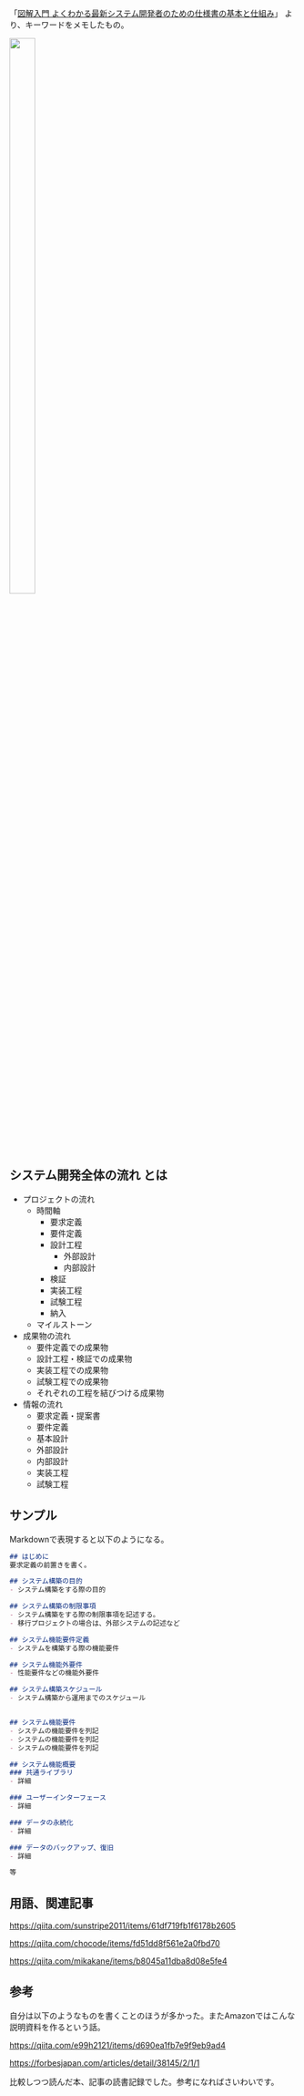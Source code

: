 「[図解入門 よくわかる最新システム開発者のための仕様書の基本と仕組み](https://www.amazon.co.jp/%E5%9B%B3%E8%A7%A3%E5%85%A5%E9%96%80-%E3%82%88%E3%81%8F%E3%82%8F%E3%81%8B%E3%82%8B%E6%9C%80%E6%96%B0%E3%82%B7%E3%82%B9%E3%83%86%E3%83%A0%E9%96%8B%E7%99%BA%E8%80%85%E3%81%AE%E3%81%9F%E3%82%81%E3%81%AE%E4%BB%95%E6%A7%98%E6%9B%B8%E3%81%AE%E5%9F%BA%E6%9C%AC%E3%81%A8%E4%BB%95%E7%B5%84%E3%81%BF-%E7%AC%AC3%E7%89%88-%E5%A2%97%E7%94%B0-%E6%99%BA%E6%98%8E/dp/4798057428)」
より、キーワードをメモしたもの。

<img src="https://images-na.ssl-images-amazon.com/images/I/515O+55vcuL._SX354_BO1,204,203,200_.jpg" height="50%" width="30%">

## システム開発全体の流れ とは

- プロジェクトの流れ
    - 時間軸
        - 要求定義
        - 要件定義
        - 設計工程
            - 外部設計
            - 内部設計
        - 検証
        - 実装工程
        - 試験工程
        - 納入
    - マイルストーン
- 成果物の流れ
    - 要件定義での成果物
    - 設計工程・検証での成果物
    - 実装工程での成果物
    - 試験工程での成果物
    - それぞれの工程を結びつける成果物
- 情報の流れ
    - 要求定義・提案書
    - 要件定義
    - 基本設計
    - 外部設計
    - 内部設計
    - 実装工程
    - 試験工程


## サンプル

Markdownで表現すると以下のようになる。


```要求定義書サンプル.md
## はじめに
要求定義の前置きを書く。

## システム構築の目的
- システム構築をする際の目的

## システム構築の制限事項
- システム構築をする際の制限事項を記述する。
- 移行プロジェクトの場合は、外部システムの記述など

## システム機能要件定義
- システムを構築する際の機能要件

## システム機能外要件
- 性能要件などの機能外要件

## システム構築スケジュール
- システム構築から運用までのスケジュール
``` 



```システム概要仕様書サンプル.md

## システム機能要件
- システムの機能要件を列記
- システムの機能要件を列記
- システムの機能要件を列記

## システム機能概要
### 共通ライブラリ
- 詳細

### ユーザーインターフェース
- 詳細

### データの永続化
- 詳細

### データのバックアップ、復旧
- 詳細

等
```



## 用語、関連記事
https://qiita.com/sunstripe2011/items/61df719fb1f6178b2605

https://qiita.com/chocode/items/fd51dd8f561e2a0fbd70

https://qiita.com/mikakane/items/b8045a11dba8d08e5fe4


## 参考

自分は以下のようなものを書くことのほうが多かった。またAmazonではこんな説明資料を作るという話。

https://qiita.com/e99h2121/items/d690ea1fb7e9f9eb9ad4

https://forbesjapan.com/articles/detail/38145/2/1/1

比較しつつ読んだ本、記事の読書記録でした。参考になればさいわいです。
